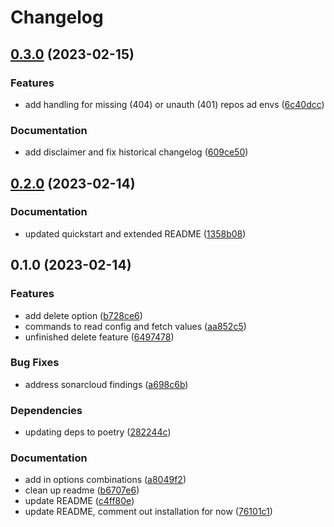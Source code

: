 # Changelog

## [0.3.0](https://github.com/Antvirf/gh-environment-manager/compare/v0.2.0...v0.3.0) (2023-02-15)


### Features

* add handling for missing (404) or unauth (401) repos ad envs ([6c40dcc](https://github.com/Antvirf/gh-environment-manager/commit/6c40dccd47d466e4fbb9023dc9a5ddb9ab3b5a2d))


### Documentation

* add disclaimer and fix historical changelog ([609ce50](https://github.com/Antvirf/gh-environment-manager/commit/609ce50476782839f6900bac9291d3aa24b72baf))

## [0.2.0](https://github.com/Antvirf/gh-environment-manager/compare/v0.1.0...v0.2.0) (2023-02-14)

### Documentation

* updated quickstart and extended README ([1358b08](https://github.com/Antvirf/gh-environment-manager/commit/1358b08051083fa4be773ea9972153dad1783058))

## 0.1.0 (2023-02-14)


### Features

* add delete option ([b728ce6](https://github.com/Antvirf/gh-environment-manager/commit/b728ce60c00cd283c162315057b277cf3b2fb26b))
* commands to read config and fetch values ([aa852c5](https://github.com/Antvirf/gh-environment-manager/commit/aa852c55e819a38c1e9cb9fbcbf5126819a3dee6))
* unfinished delete feature ([6497478](https://github.com/Antvirf/gh-environment-manager/commit/64974785e43931b4420c73d64eb8d3d15cb8aeda))


### Bug Fixes

* address sonarcloud findings ([a698c6b](https://github.com/Antvirf/gh-environment-manager/commit/a698c6bb7ceee84e0035ebba13ebacd691e23a7e))


### Dependencies

* updating deps to poetry ([282244c](https://github.com/Antvirf/gh-environment-manager/commit/282244ca299831e056ef0b5075f9736a2832b1c3))


### Documentation

* add in options combinations ([a8049f2](https://github.com/Antvirf/gh-environment-manager/commit/a8049f2ed0a0698ce3f47455225a6dfb3c6813bb))
* clean up readme ([b6707e6](https://github.com/Antvirf/gh-environment-manager/commit/b6707e6ebfcadca497e8ab48fde6bcf6664b74e8))
* update README ([c4ff80e](https://github.com/Antvirf/gh-environment-manager/commit/c4ff80e3be5f052ee9f1cea8cb368aef72dbb60e))
* update README, comment out installation for now ([76101c1](https://github.com/Antvirf/gh-environment-manager/commit/76101c1ed0027a6e8590b029952d5e54d84a8a55))
